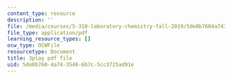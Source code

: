 ```yaml
---
content_type: resource
description: ''
file: /media/courses/5-310-laboratory-chemistry-fall-2019/5de0b7604a7435466b7c5cc3725ad91e_EuVpZmQ5v6A.pdf
file_type: application/pdf
learning_resource_types: []
ocw_type: OCWFile
resourcetype: Document
title: 3play pdf file
uid: 5de0b760-4a74-3546-6b7c-5cc3725ad91e
---
```


